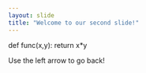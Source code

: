 ```yaml
---
layout: slide
title: "Welcome to our second slide!"
---
```

def func(x,y):
    return x*y

Use the left arrow to go back!
